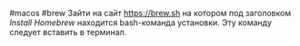 #macos #brew
Зайти на сайт https://brew.sh на котором под заголовком *Install Homebrew* находится bash-команда установки. Эту команду следует вставить в терминал.